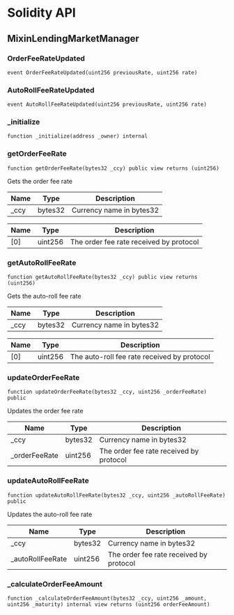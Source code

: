 # Solidity API

## MixinLendingMarketManager

### OrderFeeRateUpdated

```solidity
event OrderFeeRateUpdated(uint256 previousRate, uint256 rate)
```

### AutoRollFeeRateUpdated

```solidity
event AutoRollFeeRateUpdated(uint256 previousRate, uint256 rate)
```

### _initialize

```solidity
function _initialize(address _owner) internal
```

### getOrderFeeRate

```solidity
function getOrderFeeRate(bytes32 _ccy) public view returns (uint256)
```

Gets the order fee rate

| Name | Type | Description |
| ---- | ---- | ----------- |
| _ccy | bytes32 | Currency name in bytes32 |

| Name | Type | Description |
| ---- | ---- | ----------- |
| [0] | uint256 | The order fee rate received by protocol |

### getAutoRollFeeRate

```solidity
function getAutoRollFeeRate(bytes32 _ccy) public view returns (uint256)
```

Gets the auto-roll fee rate

| Name | Type | Description |
| ---- | ---- | ----------- |
| _ccy | bytes32 | Currency name in bytes32 |

| Name | Type | Description |
| ---- | ---- | ----------- |
| [0] | uint256 | The auto-roll fee rate received by protocol |

### updateOrderFeeRate

```solidity
function updateOrderFeeRate(bytes32 _ccy, uint256 _orderFeeRate) public
```

Updates the order fee rate

| Name | Type | Description |
| ---- | ---- | ----------- |
| _ccy | bytes32 | Currency name in bytes32 |
| _orderFeeRate | uint256 | The order fee rate received by protocol |

### updateAutoRollFeeRate

```solidity
function updateAutoRollFeeRate(bytes32 _ccy, uint256 _autoRollFeeRate) public
```

Updates the auto-roll fee rate

| Name | Type | Description |
| ---- | ---- | ----------- |
| _ccy | bytes32 | Currency name in bytes32 |
| _autoRollFeeRate | uint256 | The order fee rate received by protocol |

### _calculateOrderFeeAmount

```solidity
function _calculateOrderFeeAmount(bytes32 _ccy, uint256 _amount, uint256 _maturity) internal view returns (uint256 orderFeeAmount)
```

